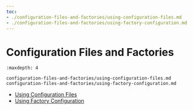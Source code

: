 ```yaml
---
toc:
- ./configuration-files-and-factories/using-configuration-files.md
- ./configuration-files-and-factories/using-factory-configuration.md
---
```

# Configuration Files and Factories

```{toctree}
:maxdepth: 4

configuration-files-and-factories/using-configuration-files.md
configuration-files-and-factories/using-factory-configuration.md
```

* [Using Configuration Files](./configuration-files-and-factories/using-configuration-files.md)
* [Using Factory Configuration](./configuration-files-and-factories/using-factory-configuration.md)